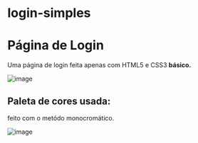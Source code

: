 # login-simples
<h1>Página de Login</h1>
  <p>Uma página de login feita apenas com HTML5 e CSS3 <strong>básico.</strong></p>
  
  ![image](https://user-images.githubusercontent.com/92291111/183311099-369cb9a2-8075-414c-b7b2-243bfe2f74bb.png)

<h2>Paleta de cores usada:</h2>
feito com o metódo monocromático.

![image](https://user-images.githubusercontent.com/92291111/183311110-a6f0b21d-9c43-42d0-b13e-a3539f0b2c34.png)

  
    
  
  
